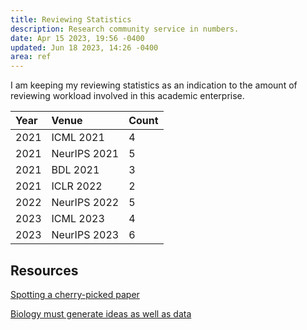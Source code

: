 ```yaml
---
title: Reviewing Statistics
description: Research community service in numbers.
date: Apr 15 2023, 19:56 -0400
updated: Jun 18 2023, 14:26 -0400
area: ref
---
```


I am keeping my reviewing statistics as an indication to the amount of
reviewing workload involved in this academic enterprise.

| Year | Venue        | Count |
| :--- | :----------- | :---- |
| 2021 | ICML 2021    | 4     |
| 2021 | NeurIPS 2021 | 5     |
| 2021 | BDL 2021     | 3     |
| 2021 | ICLR 2022    | 2     |
| 2022 | NeurIPS 2022 | 5     |
| 2023 | ICML 2023    | 4     |
| 2023 | NeurIPS 2023 | 6     |

## Resources

[Spotting a cherry-picked paper](https://www.notion.so/Spotting-a-cherry-picked-paper-19a91d062ef8481b964895a7a43c8429)

[Biology must generate ideas as well as data](https://www.nature.com/articles/d41586-021-02480-z)
